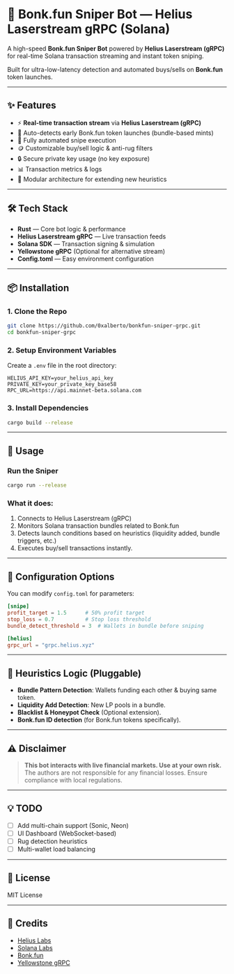 
# 🚀 Bonk.fun Sniper Bot — Helius Laserstream gRPC (Solana)

A high-speed **Bonk.fun Sniper Bot** powered by **Helius Laserstream (gRPC)** for real-time Solana transaction streaming and instant token sniping.

Built for ultra-low-latency detection and automated buys/sells on **Bonk.fun** token launches.

---

## ✨ Features
- ⚡ **Real-time transaction stream** via **Helius Laserstream (gRPC)**
- 🎯 Auto-detects early Bonk.fun token launches (bundle-based mints)
- 🤖 Fully automated snipe execution
- 🪙 Customizable buy/sell logic & anti-rug filters
- 🔒 Secure private key usage (no key exposure)
- 📊 Transaction metrics & logs
- 🧩 Modular architecture for extending new heuristics

---

## 🛠 Tech Stack
- **Rust** — Core bot logic & performance
- **Helius Laserstream gRPC** — Live transaction feeds
- **Solana SDK** — Transaction signing & simulation
- **Yellowstone gRPC** (Optional for alternative stream)
- **Config.toml** — Easy environment configuration

---

## 📦 Installation

### 1. Clone the Repo
```bash
git clone https://github.com/0xalberto/bonkfun-sniper-grpc.git
cd bonkfun-sniper-grpc
```

### 2. Setup Environment Variables
Create a `.env` file in the root directory:
```env
HELIUS_API_KEY=your_helius_api_key
PRIVATE_KEY=your_private_key_base58
RPC_URL=https://api.mainnet-beta.solana.com
```

### 3. Install Dependencies
```bash
cargo build --release
```

---

## 🚀 Usage

### Run the Sniper
```bash
cargo run --release
```

### What it does:
1. Connects to Helius Laserstream (gRPC)
2. Monitors Solana transaction bundles related to Bonk.fun
3. Detects launch conditions based on heuristics (liquidity added, bundle triggers, etc.)
4. Executes buy/sell transactions instantly.

---

## 🔧 Configuration Options

You can modify `config.toml` for parameters:
```toml
[snipe]
profit_target = 1.5      # 50% profit target
stop_loss = 0.7          # Stop loss threshold
bundle_detect_threshold = 3  # Wallets in bundle before sniping

[helius]
grpc_url = "grpc.helius.xyz"
```

---

## 🧠 Heuristics Logic (Pluggable)
- **Bundle Pattern Detection**: Wallets funding each other & buying same token.
- **Liquidity Add Detection**: New LP pools in a bundle.
- **Blacklist & Honeypot Check** (Optional extension).
- **Bonk.fun ID detection** (for Bonk.fun tokens specifically).

---

## ⚠️ Disclaimer
> **This bot interacts with live financial markets. Use at your own risk.**
> The authors are not responsible for any financial losses. Ensure compliance with local regulations.

---

## 💡 TODO
- [ ] Add multi-chain support (Sonic, Neon)
- [ ] UI Dashboard (WebSocket-based)
- [ ] Rug detection heuristics
- [ ] Multi-wallet load balancing

---

## 📄 License
MIT License

---

## 🤝 Credits
- [Helius Labs](https://helius.xyz)
- [Solana Labs](https://solana.com)
- [Bonk.fun](https://bonk.fun)
- [Yellowstone gRPC](https://github.com/yellowstone-grpc)
